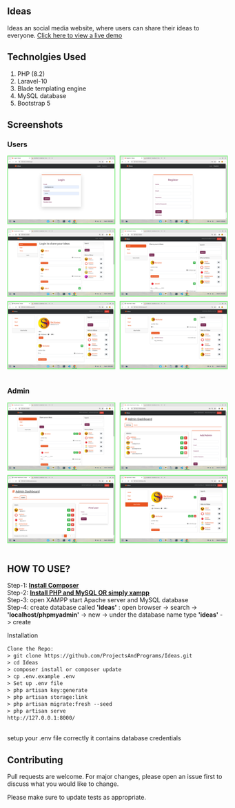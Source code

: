 ## Ideas
 Ideas an social media website, where users can share their ideas to everyone. [Click here to view a live demo](https://ideas.free.nf/)


## Technolgies Used 
  1. PHP (8.2)
  2. Laravel-10
  3. Blade templating engine
  4. MySQL database 
  5. Bootstrap 5
  
## Screenshots
### Users
<div style="display: flex;flex-direction: column; grid-gap: 10px;">
    <div style="display: flex; grid-gap: 10px;">
        <img src="images/1.png" alt="screenshots" width="49%" style="border: 2px solid lightgreen"/>
        <img src="images/2.png" alt="screenshots" width="49%" style="border: 2px solid lightgreen"/>
    </div>
    <div style="display: flex; grid-gap: 10px;">
        <img src="images/3.png" alt="screenshots" width="49%" style="border: 2px solid lightgreen"/>
        <img src="images/oranbyte-1.png" alt="screenshots" width="49%" style="border: 2px solid lightgreen"/>
    </div>
     <div style="display: flex; grid-gap: 10px;">
        <img src="images/9.png" alt="screenshots" width="49%" style="border: 2px solid lightgreen"/>
        <img src="images/10.png" alt="screenshots" width="49%" style="border: 2px solid lightgreen"/>
    </div>
</div>
<br>




### Admin
<div style="display: flex;flex-direction: column; grid-gap: 10px;">
    <div style="display: flex; grid-gap: 10px;">
        <img src="images/4.png" alt="screenshots" width="49%" style="border: 2px solid lightgreen"/>
        <img src="images/5.png" alt="screenshots" width="49%" style="border: 2px solid lightgreen"/>
    </div>
    <div style="display: flex; grid-gap: 10px;">
        <img src="images/6.png" alt="screenshots" width="49%" style="border: 2px solid lightgreen"/>
        <img src="images/7.png" alt="screenshots" width="49%" style="border: 2px solid lightgreen"/>
    </div>
</div>
<br>

## HOW TO USE?


 Step-1: **[Install Composer](https://getcomposer.org/)** <br>
 Step-2: **[Install PHP and MySQL OR simply xampp](https://www.apachefriends.org/download.html)**<br>
 Step-3: open XAMPP start Apache server and MySQL database<br>
 Step-4: create database called <b>'ideas'</b> : open browser -> search -> <b>'localhost/phpmyadmin'</b> -> new -> under the database name type <b>'ideas'</b> -> create<br>

Installation

    Clone the Repo:
    > git clone https://github.com/ProjectsAndPrograms/Ideas.git
    > cd Ideas
    > composer install or composer update
    > cp .env.example .env
    > Set up .env file
    > php artisan key:generate
    > php artisan storage:link
    > php artisan migrate:fresh --seed
    > php artisan serve
    http://127.0.0.1:8000/

<br>
setup your .env file correctly it contains database credentials


## Contributing

Pull requests are welcome. For major changes, please open an issue first
to discuss what you would like to change.

Please make sure to update tests as appropriate.



